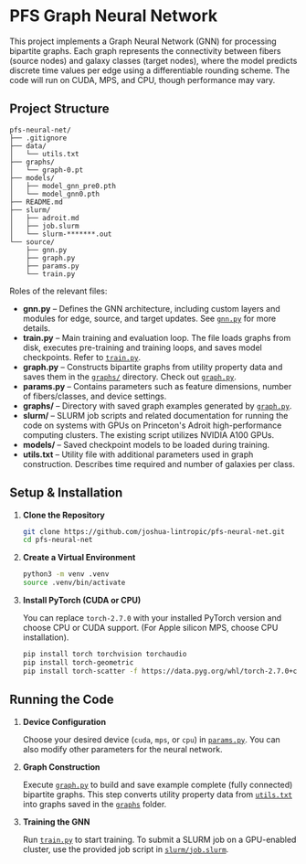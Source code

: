 # PFS Graph Neural Network

This project implements a Graph Neural Network (GNN) for processing bipartite graphs. Each graph represents the connectivity between fibers (source nodes) and galaxy classes (target nodes), where the model predicts discrete time values per edge using a differentiable rounding scheme. The code will run on CUDA, MPS, and CPU, though performance may vary.

## Project Structure

```
pfs-neural-net/
├── .gitignore
├── data/
│   └── utils.txt
├── graphs/
│   └── graph-0.pt
├── models/
│   ├── model_gnn_pre0.pth
│   └── model_gnn0.pth
├── README.md
├── slurm/
│   ├── adroit.md
│   ├── job.slurm
│   └── slurm-*******.out
└── source/
    ├── gnn.py
    ├── graph.py
    ├── params.py
    └── train.py
```

Roles of the relevant files: 

- **gnn.py** – Defines the GNN architecture, including custom layers and modules for edge, source, and target updates. See [`gnn.py`](source/gnn.py) for more details.
- **train.py** – Main training and evaluation loop. The file loads graphs from disk, executes pre-training and training loops, and saves model checkpoints. Refer to [`train.py`](source/train.py).
- **graph.py** – Constructs bipartite graphs from utility property data and saves them in the [`graphs/`](graphs/) directory. Check out [`graph.py`](source/graph.py).
- **params.py** – Contains parameters such as feature dimensions, number of fibers/classes, and device settings.
- **graphs/** – Directory with saved graph examples generated by [`graph.py`](source/graph.py).
- **slurm/** – SLURM job scripts and related documentation for running the code on systems with GPUs on Princeton's Adroit high-performance computing clusters. The existing script utilizes NVIDIA A100 GPUs. 
- **models/** – Saved checkpoint models to be loaded during training. 
- **utils.txt** – Utility file with additional parameters used in graph construction. Describes time required and number of galaxies per class. 

## Setup & Installation

1. **Clone the Repository**

    ```sh
    git clone https://github.com/joshua-lintropic/pfs-neural-net.git
    cd pfs-neural-net
    ```

2. **Create a Virtual Environment**

    ```sh
    python3 -m venv .venv
    source .venv/bin/activate
    ```

3. **Install PyTorch (CUDA or CPU)**

    You can replace `torch-2.7.0` with your installed PyTorch version and choose CPU or CUDA support. (For Apple silicon MPS, choose CPU installation). 

    ```sh
    pip install torch torchvision torchaudio
    pip install torch-geometric
    pip install torch-scatter -f https://data.pyg.org/whl/torch-2.7.0+cpu.html
    ```

## Running the Code

1. **Device Configuration**

    Choose your desired device (`cuda`, `mps`, or `cpu`) in [`params.py`](source/params.py). You can also modify other parameters for the neural network. 

2. **Graph Construction** 

    Execute [`graph.py`](source/graph.py) to build and save example complete (fully connected) bipartite graphs. This step converts utility property data from [`utils.txt`](source/utils.txt) into graphs saved in the [`graphs`](graphs/) folder. 

3. **Training the GNN**

    Run [`train.py`](source/train.py) to start training. To submit a SLURM job on a GPU-enabled cluster, use the provided job script in [`slurm/job.slurm`](slurm/job.slurm). 

